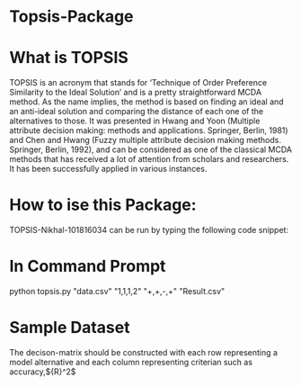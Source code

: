 # Topsis-Package
# What is TOPSIS
TOPSIS is an acronym that stands for ‘Technique of Order Preference Similarity to the Ideal Solution’ and is a pretty straightforward MCDA method. As the name implies, the method is based on finding an ideal and an anti-ideal solution and comparing the distance of each one of the alternatives to those. It was presented in Hwang and Yoon (Multiple attribute decision making: methods and applications. Springer, Berlin, 1981) and Chen and Hwang (Fuzzy multiple attribute decision making methods. Springer, Berlin, 1992), and can be considered as one of the classical MCDA methods that has received a lot of attention from scholars and researchers. It has been successfully applied in various instances.

# How to ise this Package:
TOPSIS-Nikhal-101816034 can be run by typing the following code snippet:

# In Command Prompt
python topsis.py "data.csv" "1,1,1,2" "+,+,-,+" "Result.csv"

# Sample Dataset
The decison-matrix should be constructed with each row representing a model alternative and each column representing criterian such as accuracy,$\{R}^2$

